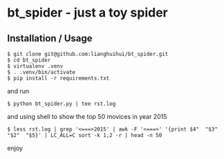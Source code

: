 bt_spider - just a toy spider
=============================

Installation / Usage
--------------------

    $ git clone git@github.com:lianghuihui/bt_spider.git
    $ cd bt_spider
    $ virtualenv .venv
    $ . .venv/bin/activate
    $ pip install -r requirements.txt

and run 

    $ python bt_spider.py | tee rst.log

and using shell to show the top 50 movices in year 2015

    $ less rst.log | grep '<===>2015' | awk -F '<===>' '{print $4"  "$3"  "$2"  "$5}' | LC_ALL=C sort -k 1,2 -r | head -n 50

enjoy
